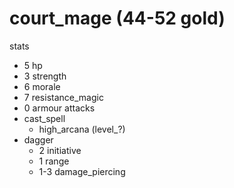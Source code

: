 # court_mage (44-52 gold)

stats
* 5 hp
* 3 strength
* 6 morale
* 7 resistance_magic
* 0 armour
attacks
* cast_spell
  * high_arcana (level_?)
* dagger
  * 2 initiative
  * 1 range
  * 1-3 damage_piercing
